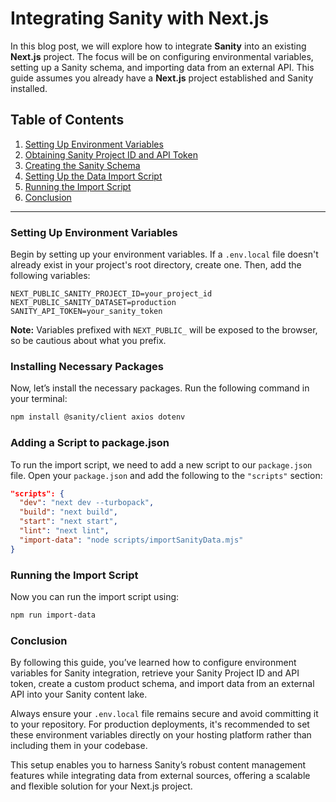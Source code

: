 # Integrating Sanity with Next.js

In this blog post, we will explore how to integrate **Sanity** into an existing **Next.js** project. The focus will be on configuring environmental variables, setting up a Sanity schema, and importing data from an external API. This guide assumes you already have a **Next.js** project established and Sanity installed.

## Table of Contents
1. [Setting Up Environment Variables](#setting-up-environment-variables)
2. [Obtaining Sanity Project ID and API Token](#obtaining-sanity-project-id-and-api-token)
3. [Creating the Sanity Schema](#creating-the-sanity-schema)
4. [Setting Up the Data Import Script](#setting-up-the-data-import-script)
5. [Running the Import Script](#running-the-import-script)
6. [Conclusion](#conclusion)

---

### Setting Up Environment Variables

Begin by setting up your environment variables. If a `.env.local` file doesn't already exist in your project's root directory, create one. Then, add the following variables:

```plaintext
NEXT_PUBLIC_SANITY_PROJECT_ID=your_project_id
NEXT_PUBLIC_SANITY_DATASET=production
SANITY_API_TOKEN=your_sanity_token
```

**Note:** Variables prefixed with `NEXT_PUBLIC_` will be exposed to the browser, so be cautious about what you prefix.

### Installing Necessary Packages

Now, let’s install the necessary packages. Run the following command in your terminal:

```bash
npm install @sanity/client axios dotenv
```

### Adding a Script to package.json

To run the import script, we need to add a new script to our `package.json` file. Open your `package.json` and add the following to the `"scripts"` section:

```json
"scripts": {
  "dev": "next dev --turbopack",
  "build": "next build",
  "start": "next start",
  "lint": "next lint",
  "import-data": "node scripts/importSanityData.mjs"
}
```

### Running the Import Script

Now you can run the import script using:

```bash
npm run import-data
```

### Conclusion

By following this guide, you’ve learned how to configure environment variables for Sanity integration, retrieve your Sanity Project ID and API token, create a custom product schema, and import data from an external API into your Sanity content lake.

Always ensure your `.env.local` file remains secure and avoid committing it to your repository. For production deployments, it's recommended to set these environment variables directly on your hosting platform rather than including them in your codebase.

This setup enables you to harness Sanity’s robust content management features while integrating data from external sources, offering a scalable and flexible solution for your Next.js project.
